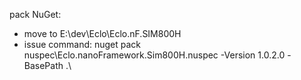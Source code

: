 pack NuGet:

* move to E:\dev\Eclo\Eclo.nF.SIM800H
* issue command: nuget pack nuspec\Eclo.nanoFramework.Sim800H.nuspec -Version 1.0.2.0 -BasePath .\
